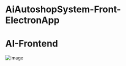 # AiAutoshopSystem-Front-ElectronApp
# AI-Frontend
![image](https://github.com/user-attachments/assets/f19dcd4b-6074-4c29-a15b-4861ecba80ac)
